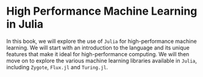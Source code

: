 # High Performance Machine Learning in Julia

In this book, we will explore the use of `Julia` for high-performance machine learning. We will start with an introduction to the language and its unique features that make it ideal for high-performance computing. We will then move on to explore the various machine learning libraries available in `Julia`, including `Zygote`, `Flux.jl` and `Turing.jl`.

```{tableofcontents}
```
